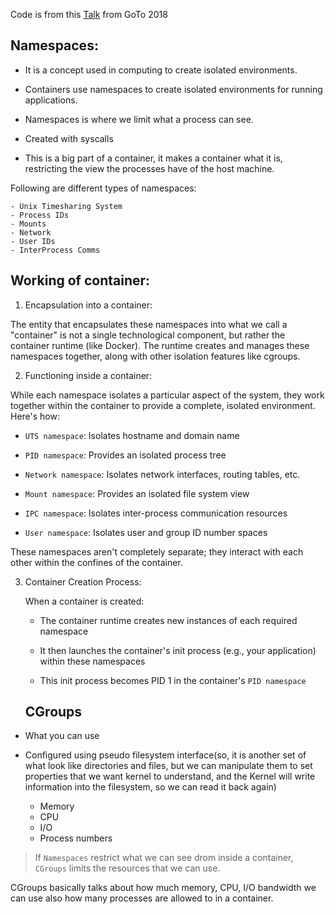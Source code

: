 
Code is from this [Talk](https://www.youtube.com/watch?v=8fi7uSYlOdc&ab_channel=GOTOConferences) from GoTo 2018


## Namespaces:

- It is a concept used in computing to create isolated environments.

- Containers use namespaces to create isolated environments for running applications.

- Namespaces is where we limit what a process can see.

- Created with syscalls

- This is a big part of a container, it makes a container what it is, restricting the view the processes have of the host machine. 

Following are different types of namespaces:

    - Unix Timesharing System 
    - Process IDs 
    - Mounts 
    - Network 
    - User IDs 
    - InterProcess Comms


## Working of container:

1. Encapsulation into a container:

The entity that encapsulates these namespaces into what we call a "container" is not a single technological component, but rather the container runtime (like Docker). The runtime creates and manages these namespaces together, along with other isolation features like cgroups.

2. Functioning inside a container:

While each namespace isolates a particular aspect of the system, they work together within the container to provide a complete, isolated environment. Here's how:

- `UTS namespace`: Isolates hostname and domain name

- `PID namespace`: Provides an isolated process tree

- `Network namespace`: Isolates network interfaces, routing tables, etc.

- `Mount namespace`: Provides an isolated file system view

- `IPC namespace`: Isolates inter-process communication resources

- `User namespace`: Isolates user and group ID number spaces

These namespaces aren't completely separate; they interact with each other within the confines of the container. 

3. Container Creation Process:

    When a container is created:

    - The container runtime creates new instances of each required namespace

    - It then launches the container's init process (e.g., your application) within these namespaces

    - This init process becomes PID 1 in the container's `PID namespace`



    ## CGroups

- What you can use 
- Configured using pseudo filesystem interface(so, it is another set of what look like directories and files, but we can manipulate them to set properties that we want kernel to understand, and the Kernel will write information into the filesystem, so we can read it back again)

    - Memory 
    - CPU 
    - I/O
    - Process numbers


> If `Namespaces` restrict what we can see drom inside a container, `CGroups` limits the resources that we can use.

CGroups basically talks about how much memory, CPU, I/O bandwidth we can use also how many processes are allowed to in a container.